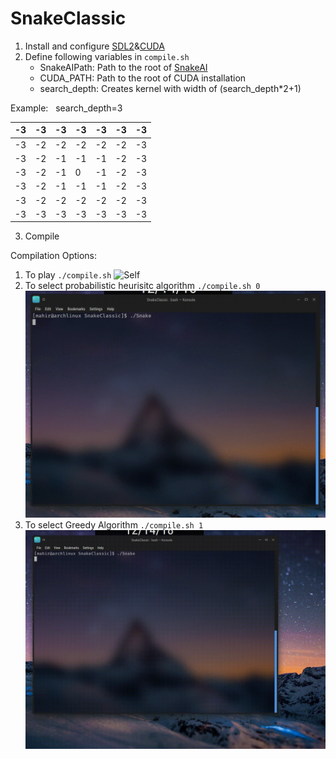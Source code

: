 # SnakeClassic

1. Install and configure <a href="https://wiki.libsdl.org/Installation" target="_blank">SDL2</a>&amp;<a
    href="https://developer.nvidia.com/cuda-downloads" target="_blank">CUDA</a>
2. Define following variables in ``compile.sh``
   * SnakeAIPath: Path to the root of [SnakeAI](https://mahir1010.github.io/SnakeAI/)
   * CUDA_PATH: Path to the root of CUDA installation
   * search_depth: Creates kernel with width of (search_depth*2+1)
        
Example: &nbsp; search_depth=3

| -3 | -3 | -3 | -3 | -3 | -3 | -3 |
|----|----|----|----|----|----|----|
| -3 | -2 | -2 | -2 | -2 | -2 | -3 |
| -3 | -2 | -1 | -1 | -1 | -2 | -3 |
| -3 | -2 | -1 | 0  | -1 | -2 | -3 |
| -3 | -2 | -1 | -1 | -1 | -2 | -3 |
| -3 | -2 | -2 | -2 | -2 | -2 | -3 |
| -3 | -3 | -3 | -3 | -3 | -3 | -3 |

3. Compile


Compilation Options:
1. To play ```./compile.sh```
![Self](https://raw.githubusercontent.com/mahir1010/SnakeClassic/screenshot/SnakeClassic.gif)
2. To select probabilistic heurisitc algorithm ```./compile.sh 0```
![prob](https://raw.githubusercontent.com/mahir1010/SnakeAI/screenshot/Probabilistic%20Heuristic.gif)
3. To select Greedy Algorithm ```./compile.sh 1```
![greedy locally optimum](https://raw.githubusercontent.com/mahir1010/SnakeAI/screenshot/locally%20optimum.gif)
